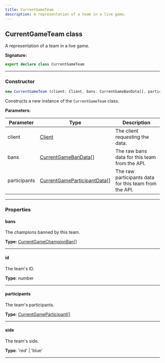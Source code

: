 ```yaml
---
title: CurrentGameTeam
description: A representation of a team in a live game.
---
```


## CurrentGameTeam class

A representation of a team in a live game.

**Signature:**

```ts
export declare class CurrentGameTeam 
```

---

### Constructor

```ts
new CurrentGameTeam (client: Client, bans: CurrentGameBanData[], participants: CurrentGameParticipantData[])
```

Constructs a new instance of the `CurrentGameTeam` class.

**Parameters:**

| Parameter | Type | Description |
| --------- | ---- | ----------- |
| client | [Client](/shieldbow/api/Client.md) | The client requesting the data. |
| bans | [CurrentGameBanData](/shieldbow/api/CurrentGameBanData.md)[] | The raw bans data for this team from the API. |
| participants | [CurrentGameParticipantData](/shieldbow/api/CurrentGameParticipantData.md)[] | The raw participants data for this team from the API. |
---

### Properties

#### bans

The champions banned by this team.



**Type**: [CurrentGameChampionBan](/shieldbow/api/CurrentGameChampionBan.md)[]

---

#### id

The team's ID.



**Type**: number

---

#### participants

The team's participants.



**Type**: [CurrentGameParticipant](/shieldbow/api/CurrentGameParticipant.md)[]

---

#### side

The team's side.



**Type**: 'red' \| 'blue'

---


